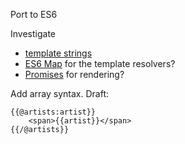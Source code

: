 Port to ES6

Investigate
* [template strings](https://developer.mozilla.org/en-US/docs/Web/JavaScript/Reference/template_strings)
* [ES6 Map](https://developer.mozilla.org/en-US/docs/Web/JavaScript/Reference/Global_Objects/Map) for the template resolvers?
* [Promises](https://developer.mozilla.org/en-US/docs/Web/JavaScript/Reference/Global_Objects/Promise) for rendering?

Add array syntax. Draft:

	{{@artists:artist}}
		<span>{{artist}}</span>
	{{/@artists}}
